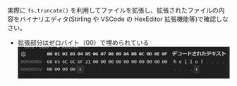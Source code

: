 実際に `fs.truncate()` を利用してファイルを拡張し、拡張されたファイルの内容をバイナリエディタ(Stirling や VSCode の HexEditor 拡張機能等)で確認しなさい。
- 拡張部分はゼロバイト（00）で埋められている
![image]({4D3D92BD-F79B-449A-A1DB-6D96B0C5A362}.png)